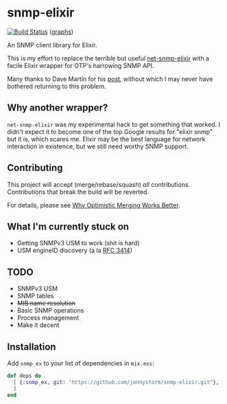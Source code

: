 # snmp-elixir

[![Build Status](https://travis-ci.org/jonnystorm/snmp-elixir.svg?branch=master)](https://travis-ci.org/jonnystorm/snmp-elixir)
([graphs](http://scribu.github.io/travis-stats/#jonnystorm/snmp-elixir/master))

An SNMP client library for Elixir.

This is my effort to replace the terrible but useful
[net-snmp-elixir](https://github.com/jonnystorm/net-snmp-elixir) with a
facile Elixir wrapper for OTP's harrowing SNMP API.

Many thanks to Dave Martin for his
[post](https://groups.google.com/forum/#!topic/elixir-lang-talk/lGWGXFoUVvc),
without which I may never have bothered returning to this problem.

## Why another wrapper?

`net-snmp-elixir` was my experimental hack to get something that worked.
I didn't expect it to become one of the top Google results for "elixir snmp"
but it is, which scares me. Elixir may be the best language for network
interaction in existence, but we still need worthy SNMP support.

## Contributing

This project will accept (merge/rebase/squash) *all* contributions.
Contributions that break the build will be reverted.

For details, please see [Why Optimistic Merging Works Better](http://hintjens.com/blog:106).

## What I'm currently stuck on

* Getting SNMPv3 USM to work (shit is hard)
* USM engineID discovery (a la [RFC 3414](https://tools.ietf.org/html/rfc3414#section-4))

## TODO

* SNMPv3 USM
* SNMP tables
* ~~MIB name resolution~~
* Basic SNMP operations
* Process management
* Make it decent

## Installation

Add `snmp_ex` to your list of dependencies in `mix.exs`:

```elixir
def deps do
  [ {:snmp_ex, git: "https://github.com/jonnystorm/snmp-elixir.git"},
  ]
end
```

